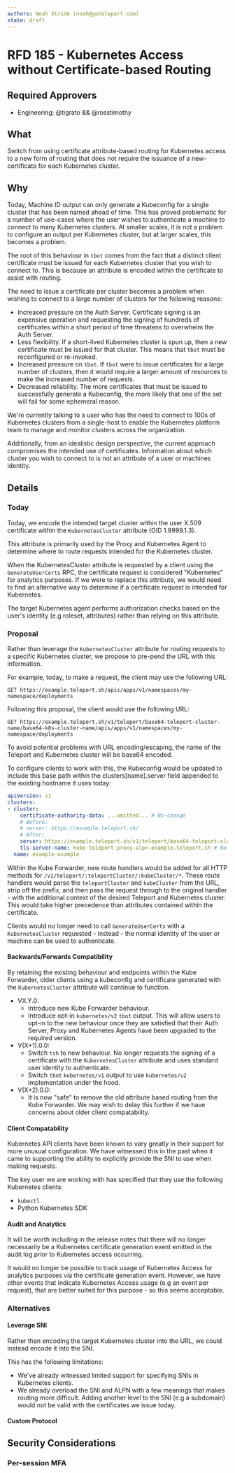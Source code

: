 ```yaml
---
authors: Noah Stride (noah@goteleport.com)
state: draft
---
```


# RFD 185 - Kubernetes Access without Certificate-based Routing

## Required Approvers

* Engineering: @tigrato && @rosstimothy

## What

Switch from using certificate attribute-based routing for Kubernetes access to
a new form of routing that does not require the issuance of a new-certificate
for each Kubernetes cluster.

## Why

Today, Machine ID output can only generate a Kubeconfig for a single cluster
that has been named ahead of time. This has proved problematic for a number of
use-cases where the user wishes to authenticate a machine to connect to many
Kubernetes clusters. At smaller scales, it is not a problem to configure an
output per Kubernetes cluster, but at larger scales, this becomes a problem.

The root of this behaviour in `tbot` comes from the fact that a distinct
client certificate must be issued for each Kubernetes cluster that you wish to
connect to. This is because an attribute is encoded within the certificate to
assist with routing.

The need to issue a certificate per cluster becomes a problem when wishing to 
connect to a large number of clusters for the following reasons:

- Increased pressure on the Auth Server. Certificate signing is an expensive
  operation and requesting the signing of hundreds of certificates within a 
  short period of time threatens to overwhelm the Auth Server.
- Less flexibility. If a short-lived Kubernetes cluster is spun up, then a new
  certificate must be issued for that cluster. This means that `tbot` must be
  reconfigured or re-invoked.
- Increased pressure on `tbot`. If `tbot` were to issue certificates for a large
  number of clusters, then it would require a larger amount of resources to make
  the increased number of requests.
- Decreased reliability. The more certificates that must be issued to
  successfully generate a Kubeconfig, the more likely that one of the set will
  fail for some ephemeral reason.

We're currently talking to a user who has the need to connect to 100s of
Kubernetes clusters from a single-host to enable the Kubernetes platform team
to manage and monitor clusters across the organization.

Additionally, from an idealistic design perspective, the current approach
compromises the intended use of certificates. Information about which cluster
you wish to connect to is not an attribute of a user or machines identity.

## Details

### Today

Today, we encode the intended target cluster within the user X.509 certificate
within the `KubernetesCluster` attribute (OID 1.9999.1.3).  

This attribute is primarily used by the Proxy and Kubernetes Agent to determine
where to route requests intended for the Kubernetes cluster.

When the KubernetesCluster attribute is requested by a client using the 
`GenerateUserCerts` RPC, the certificate request is considered "Kubernetes"
for analytics purposes. If we were to replace this attribute, we would need to 
find an alternative way to determine if a certificate request is intended for
Kubernetes.

The target Kubernetes agent performs authorization checks based on the
user's identity (e.g roleset, attributes) rather than relying on this attribute.

### Proposal

Rather than leverage the `KubernetesCluster` attribute for routing requests to
a specific Kubernetes cluster, we propose to pre-pend the URL with this 
information.

For example, today, to make a request, the client may use the following URL:

```shell
GET https://example.teleport.sh/apis/apps/v1/namespaces/my-namespace/deployments
```

Following this proposal, the client would use the following URL:

```shell
GET https://example.teleport.sh/v1/teleport/base64-teleport-cluster-name/base64-k8s-cluster-name/apis/apps/v1/namespaces/my-namespace/deployments
```

To avoid potential problems with URL encoding/escaping, the name of the Teleport
and Kubernetes cluster will be base64 encoded.

To configure clients to work with this, the Kubeconfig would be updated to
include this base path within the clusters[name].server field appended to the
existing hostname it uses today:

```yaml
apiVersion: v1
clusters:
- cluster:
    certificate-authority-data: ...omitted... # No-change
    # Before:
    # server: https://example.teleport.sh/
    # After:
    server: https://example.teleport.sh/v1/teleport/base64-teleport-cluster-name/base64-k8s-cluster-name
    tls-server-name: kube-teleport-proxy-alpn.example.teleport.sh # No-change
  name: example-example
```

Within the Kube Forwarder, new route handlers would be added for all HTTP 
methods for `/v1/teleport/:teleportCluster/:kubeCluster/*`. These route handlers
would parse the `teleportCluster` and `kubeCluster` from the URL, strip off the
prefix, and then pass the request through to the original handler - with the
additional context of the desired Teleport and Kubernetes cluster. This would
take higher precedence than attributes contained within the certificate.

Clients would no longer need to call `GenerateUserCerts` with a
`KubernetesCluster` requested - instead - the normal identity of the user or 
machine can be used to authenticate.

#### Backwards/Forwards Compatibility

By retaining the existing behaviour and endpoints within the Kube Forwarder,
older clients using a kubeconfig and certificate generated with the
`KubernetesCluster` attribute will continue to function.

- VX.Y.0:
  - Introduce new Kube Forwarder behaviour.
  - Introduce opt-in `kubernetes/v2` `tbot` output. This will allow
    users to opt-in to the new behaviour once they are satisfied that their
    Auth Server, Proxy and Kubernetes Agents have been upgraded to the required
    version.
- V(X+1).0.0:
  - Switch `tsh` to new behaviour. No longer requests the signing of a
    certificate with the `KubernetesCluster` attribute and uses standard user
    identity to authenticate.
  - Switch `tbot` `kubernetes/v1` output to use `kubernetes/v2` implementation
    under the hood.
- V(X+2).0.0:
  - It is now "safe" to remove the old attribute based routing from the Kube
    Forwarder. We may wish to delay this further if we have concerns about
    older client compatability.

#### Client Compatability

Kubernetes API clients have been known to vary greatly in their support for 
more unusual configuration. We have witnessed this in the past when it came to
supporting the ability to explicitly provide the SNI to use when making
requests.

The key user we are working with has specified that they use the following
Kubernetes clients:

- `kubectl`
- Python Kubernetes SDK

#### Audit and Analytics

It will be worth including in the release notes that there will no longer 
necessarily be a Kubernetes certificate generation event emitted in the audit
log prior to Kubernetes access occurring.

It would no longer be possible to track usage of Kubernetes Access for analytics
purposes via the certificate generation event. However, we have other events
that indicate Kubernetes Access usage (e.g an event per request), that are
better suited for this purpose - so this seems acceptable.

### Alternatives

#### Leverage SNI

Rather than encoding the target Kubernetes cluster into the URL, we could
instead encode it into the SNI.

This has the following limitations:

- We've already witnessed limited support for specifying SNIs in Kubernetes
  clients.
- We already overload the SNI and ALPN with a few meanings that makes routing
  more difficult. Adding another level to the SNI (e.g a subdomain) would not be
  valid with the certificates we issue today.

#### Custom Protocol

## Security Considerations

### Per-session MFA